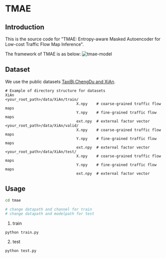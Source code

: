 # TMAE

## Introduction

This is the source code for "TMAE: Entropy-aware Masked Autoencoder for Low-cost Traffic Flow Map Inference".

The framework of TMAE is as below:
![tmae-model](https://github.com/user-attachments/assets/d5316372-fbe0-46c0-831a-6fa5a25b064b)

## Dataset

We use the public datasets [TaxiBj](https://github.com/yoshall/UrbanFM/tree/master/data),[ChengDu and XiAn](https://github.com/luimoli/RATFM/tree/master/data).

```
# Example of directory structure for datasets
XiAn
<your_root_path>/data/XiAn/train/
                                X.npy    # coarse-grained traffic flow maps
                                Y.npy    # fine-grained traffic flow maps
                                ext.npy  # external factor vector
<your_root_path>/data/XiAn/valid/
                                X.npy    # coarse-grained traffic flow maps
                                Y.npy    # fine-grained traffic flow maps
                                ext.npy  # external factor vector
<your_root_path>/data/XiAn/test/
                                X.npy    # coarse-grained traffic flow maps
                                Y.npy    # fine-grained traffic flow maps
                                ext.npy  # external factor vector
```

## Usage

```bash
cd tmae

# change datapath and channel for train
# change datapath and modelpath for test
```

1. train

```
python train.py
```

2. test

```
python test.py
```
